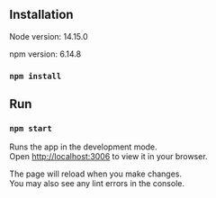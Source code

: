 ## Installation

Node version: 14.15.0

npm version: 6.14.8

### `npm install`

## Run

### `npm start`

Runs the app in the development mode.\
Open [http://localhost:3006](http://localhost:3006) to view it in your browser.

The page will reload when you make changes.\
You may also see any lint errors in the console.
